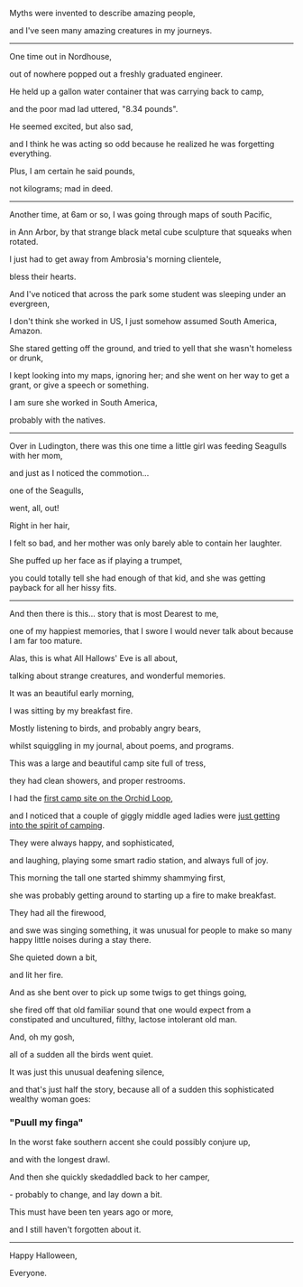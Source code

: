 Myths were invented to describe amazing people,

and I've seen many amazing creatures in my journeys.

---

One time out in Nordhouse,

out of nowhere popped out a freshly graduated engineer.

He held up a gallon water container that was carrying back to camp,

and the poor mad lad uttered, "8.34 pounds".

He seemed excited, but also sad,

and I think he was acting so odd because he realized he was forgetting everything.

Plus, I am certain he said pounds,

not kilograms; mad in deed.

---

Another time, at 6am or so, I was going through maps of south Pacific,

in Ann Arbor, by that strange black metal cube sculpture that squeaks when rotated.

I just had to get away from Ambrosia's morning clientele,

bless their hearts.

And I've noticed that across the park some student was sleeping under an evergreen,

I don't think she worked in US, I just somehow assumed South America, Amazon.

She stared getting off the ground, and tried to yell that she wasn't homeless or drunk,

I kept looking into my maps, ignoring her; and she went on her way to get a grant, or give a speech or something.

I am sure she worked in South America,

probably with the natives.

---

Over in Ludington, there was this one time a little girl was feeding Seagulls with her mom,

and just as I noticed the commotion...

one of the Seagulls,

went, all, out!

Right in her hair,

I felt so bad, and her mother was only barely able to contain her laughter.

She puffed up her face as if playing a trumpet,

you could totally tell she had enough of that kid, and she was getting payback for all her hissy fits.

---

And then there is this... story that is most Dearest to me,

one of my happiest memories, that I swore I would never talk about because I am far too mature.

Alas, this is what All Hallows' Eve is all about,

talking about strange creatures, and wonderful memories.

It was an beautiful early morning,

I was sitting by my breakfast fire.

Mostly listening to birds, and probably angry bears,

whilst squiggling in my journal, about poems, and programs.

This was a large and beautiful camp site full of tress,

they had clean showers, and proper restrooms.

I had the [first camp site on the Orchid Loop](https://goo.gl/maps/hEuvinvxzRRPLj7y7),

and I noticed that a couple of giggly middle aged ladies were [just getting into the spirit of camping](https://goo.gl/maps/qR39FpAkVJ5azPZQ6).

They were always happy, and sophisticated,

and laughing, playing some smart radio station, and always full of joy.

This morning the tall one started shimmy shammying first,

she was probably getting around to starting up a fire to make breakfast.

They had all the firewood,

and swe was singing something, it was unusual for people to make so many happy little noises during a stay there.

She quieted down a bit,

and lit her fire.

And as she bent over to pick up some twigs to get things going,

she fired off that old familiar sound that one would expect from a constipated and uncultured, filthy, lactose intolerant old man.

And, oh my gosh,

all of a sudden all the birds went quiet.

It was just this unusual deafening silence,

and that's just half the story, because all of a sudden this sophisticated wealthy woman goes:

### "Puull my finga"

In the worst fake southern accent she could possibly conjure up,

and with the longest drawl.

And then she quickly skedaddled back to her camper,

\- probably to change, and lay down a bit.

This must have been ten years ago or more,

and I still haven't forgotten about it.

---

Happy Halloween,

Everyone.
